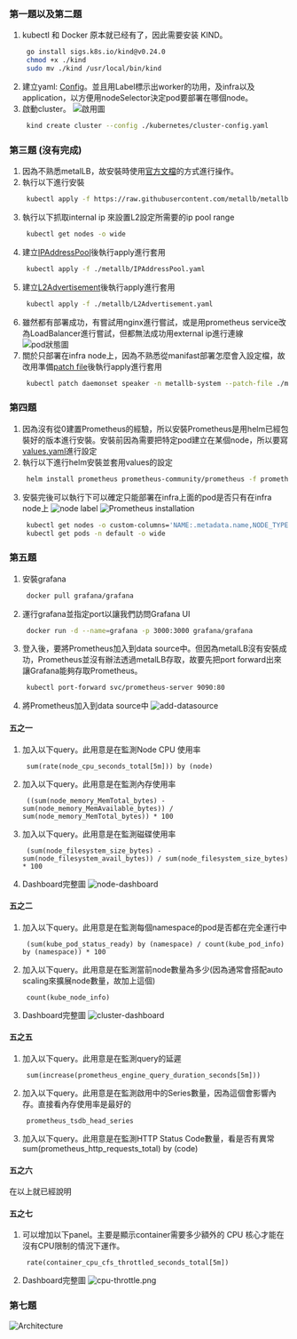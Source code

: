 ### 第一題以及第二題
1. kubectl 和 Docker 原本就已经有了，因此需要安装 KIND。
   ```bash
    go install sigs.k8s.io/kind@v0.24.0
    chmod +x ./kind
    sudo mv ./kind /usr/local/bin/kind
2. 建立yaml: [Config](./kubernetes/cluster-config.yaml)。並且用Label標示出worker的功用，及infra以及application，以方便用nodeSelector決定pod要部署在哪個node。
3. 啟動cluster。
  ![啟用圖](./image/create-cluster.png)
   ```bash
    kind create cluster --config ./kubernetes/cluster-config.yaml

### 第三題 (沒有完成)
1. 因為不熟悉metalLB，故安裝時使用[官方文檔](https://metallb.universe.tf/installation/)的方式進行操作。
2. 執行以下進行安裝
   ```bash
    kubectl apply -f https://raw.githubusercontent.com/metallb/metallb/v0.14.8/config/manifests/metallb-native.yaml
3. 執行以下抓取internal ip 來設置L2設定所需要的ip pool range
   ```bash
    kubectl get nodes -o wide
4. 建立[IPAddressPool](./metallb/IPAddressPool.yaml)後執行apply進行套用
   ```bash
    kubectl apply -f ./metallb/IPAddressPool.yaml
5. 建立[L2Advertisement](./metallb/L2Advertisement.yaml)後執行apply進行套用
   ```bash
    kubectl apply -f ./metallb/L2Advertisement.yaml
6. 雖然都有部署成功，有嘗試用nginx進行嘗試，或是用prometheus service改為LoadBalancer進行嘗試，但都無法成功用external ip進行連線
  ![pod狀態圖](./image/metalLB.png)
7. 關於只部署在infra node上，因為不熟悉從manifast部署怎麼會入設定檔，故改用準備[patch file](./metallb/metallb-patch.yaml)後執行apply進行套用
   ```bash
    kubectl patch daemonset speaker -n metallb-system --patch-file ./metallb/metallb-patch.yaml

### 第四題
1. 因為沒有從0建置Prometheus的經驗，所以安裝Prometheus是用helm已經包裝好的版本進行安裝。安裝前因為需要把特定pod建立在某個node，所以要寫[values.yaml](./prometheus/values/prometheus-values.yaml)進行設定
2. 執行以下進行helm安裝並套用values的設定
   ```bash
    helm install prometheus prometheus-community/prometheus -f prometheus/values/prometheus-values.yaml
3. 安裝完後可以執行下可以確定只能部署在infra上面的pod是否只有在infra node上
  ![node label](./image/node-label.png)
  ![Prometheus installation](./image/prometheus-installation.png)
   ```bash
    kubectl get nodes -o custom-columns='NAME:.metadata.name,NODE_TYPE:.metadata.labels.node-type'
    kubectl get pods -n default -o wide

### 第五題
1. 安裝grafana
   ```bash
    docker pull grafana/grafana
2. 運行grafana並指定port以讓我們訪問Grafana UI
   ```bash
    docker run -d --name=grafana -p 3000:3000 grafana/grafana
3. 登入後，要將Prometheus加入到data source中。但因為metalLB沒有安裝成功，Prometheus並沒有辦法透過metalLB存取，故要先把port forward出來讓Grafana能夠存取Prometheus。
   ```bash
    kubectl port-forward svc/prometheus-server 9090:80
4. 將Prometheus加入到data source中
  ![add-datasource](./image/add-datasource.png)
#### 五之一
1. 加入以下query。此用意是在監測Node CPU 使用率
   ```promQL
    sum(rate(node_cpu_seconds_total[5m])) by (node)
2. 加入以下query。此用意是在監測內存使用率
   ```promQL
    ((sum(node_memory_MemTotal_bytes) - sum(node_memory_MemAvailable_bytes)) / sum(node_memory_MemTotal_bytes)) * 100
3. 加入以下query。此用意是在監測磁碟使用率
   ```promQL
    (sum(node_filesystem_size_bytes) - sum(node_filesystem_avail_bytes)) / sum(node_filesystem_size_bytes) * 100
4. Dashboard完整圖
  ![node-dashboard](./image/node-dashboard.png)

#### 五之二
1. 加入以下query。此用意是在監測每個namespace的pod是否都在完全運行中
   ```promQL
    (sum(kube_pod_status_ready) by (namespace) / count(kube_pod_info) by (namespace)) * 100
2. 加入以下query。此用意是在監測當前node數量為多少(因為通常會搭配auto scaling來擴展node數量，故加上這個)
   ```promQL
    count(kube_node_info)
3. Dashboard完整圖
  ![cluster-dashboard](./image/cluster-dashboard.png)

#### 五之五
1. 加入以下query。此用意是在監測query的延遲
   ```promQL
    sum(increase(prometheus_engine_query_duration_seconds[5m]))
2. 加入以下query。此用意是在監測啟用中的Series數量，因為這個會影響內存。直接看內存使用率是最好的
   ```promQL
    prometheus_tsdb_head_series
3. 加入以下query。此用意是在監測HTTP Status Code數量，看是否有異常
    sum(prometheus_http_requests_total) by (code)


#### 五之六
在以上就已經說明

#### 五之七
1. 可以增加以下panel。主要是顯示container需要多少額外的 CPU 核心才能在沒有CPU限制的情況下運作。
   ```promQL
    rate(container_cpu_cfs_throttled_seconds_total[5m])
2. Dashboard完整圖
  ![cpu-throttle.png](./image/cpu-throttle.png)


### 第七題
  ![Architecture](./image/Architecture.png)